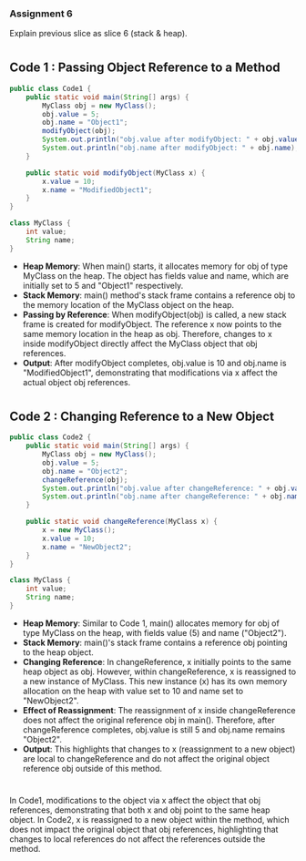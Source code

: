 ### Assignment 6
Explain previous slice as slice 6 (stack & heap).

#
## **Code 1 : Passing Object Reference to a Method**
```java
public class Code1 {
    public static void main(String[] args) {
        MyClass obj = new MyClass();
        obj.value = 5;
        obj.name = "Object1";
        modifyObject(obj);
        System.out.println("obj.value after modifyObject: " + obj.value);
        System.out.println("obj.name after modifyObject: " + obj.name);
    }

    public static void modifyObject(MyClass x) {
        x.value = 10;
        x.name = "ModifiedObject1";
    }
}

class MyClass {
    int value;
    String name;
}
```


- **Heap Memory**: When main() starts, it allocates memory for obj of type MyClass on the heap. The object has fields value and name, which are initially set to 5 and "Object1" respectively.
- **Stack Memory**: main() method's stack frame contains a reference obj to the memory location of the MyClass object on the heap.
- **Passing by Reference**: When modifyObject(obj) is called, a new stack frame is created for modifyObject. The reference x now points to the same memory location in the heap as obj. Therefore, changes to x inside modifyObject directly affect the MyClass object that obj references.
- **Output**: After modifyObject completes, obj.value is 10 and obj.name is "ModifiedObject1", demonstrating that modifications via x affect the actual object obj references.


#
## **Code 2 : Changing Reference to a New Object**
```java
public class Code2 {
    public static void main(String[] args) {
        MyClass obj = new MyClass();
        obj.value = 5;
        obj.name = "Object2";
        changeReference(obj);
        System.out.println("obj.value after changeReference: " + obj.value);
        System.out.println("obj.name after changeReference: " + obj.name);
    }

    public static void changeReference(MyClass x) {
        x = new MyClass();
        x.value = 10;
        x.name = "NewObject2";
    }
}

class MyClass {
    int value;
    String name; 
}
```
- **Heap Memory**: Similar to Code 1, main() allocates memory for obj of type MyClass on the heap, with fields value (5) and name ("Object2").
- **Stack Memory**: main()'s stack frame contains a reference obj pointing to the heap object.
- **Changing Reference**: In changeReference, x initially points to the same heap object as obj. However, within changeReference, x is reassigned to a new instance of MyClass. This new instance (x) has its own memory allocation on the heap with value set to 10 and name set to "NewObject2".
- **Effect of Reassignment**: The reassignment of x inside changeReference does not affect the original reference obj in main(). Therefore, after changeReference completes, obj.value is still 5 and obj.name remains "Object2".
- **Output**: This highlights that changes to x (reassignment to a new object) are local to changeReference and do not affect the original object reference obj outside of this method.



#
In Code1, modifications to the object via x affect the object that obj references, demonstrating that both x and obj point to the same heap object. In Code2, x is reassigned to a new object within the method, which does not impact the original object that obj references, highlighting that changes to local references do not affect the references outside the method.